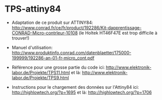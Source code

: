 # TPS-attiny84

* Adaptation de ce produit sur ATTINY84: http://www.conrad.fr/ce/fr/product/192286/Kit-dapprentissage-CONRAD-Micro-contrleur-10108
(le Holtek HT46F47E est trop difficile à trouver!)

* Manuel d'utilisation: http://www.produktinfo.conrad.com/datenblaetter/175000-199999/192286-an-01-fr-micro_cont.pdf

* Référence pour une grosse partie du code ici: http://www.elektronik-labor.de/Projekte/TPS11.html et là: http://www.elektronik-labor.de/Projekte/TPS9.html

* Instructions pour le chargement des données sur l'Attiny84 ici: http://highlowtech.org/?p=1695 et là: http://highlowtech.org/?p=1706
